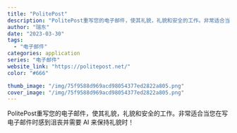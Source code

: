 ```yaml
---
title: "PolitePost"
description: "PolitePost重写您的电子邮件，使其礼貌，礼貌和安全的工作。非常适合当您在写电子邮件时感到沮丧并需要 AI 来保持"
author: "瑞东"
date: "2023-03-30"
tags:
  - "电子邮件"
categories: application
series: "电子邮件"
website_link: "https://politepost.net/"
color: "#666"

thumb_image: "/img/75f9588d969acd98054377ed2822a805.png"
cover_image: "/img/75f9588d969acd98054377ed2822a805.png"
---
```


PolitePost重写您的电子邮件，使其礼貌，礼貌和安全的工作。非常适合当您在写电子邮件时感到沮丧并需要 AI 来保持礼貌时！